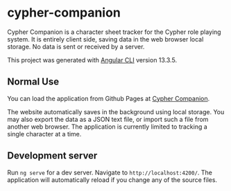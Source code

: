 # cypher-companion

Cypher Companion is a character sheet tracker for the Cypher role playing
system. It is entirely client side, saving data in the web browser local
storage. No data is sent or received by a server.

This project was generated with [Angular CLI](https://github.com/angular/angular-cli) version 13.3.5.

## Normal Use

You can load the application from Github Pages at [Cypher Companion](https://jacob-keller.github.io/cypher-compantion).

The website automatically saves in the background using local storage. You
may also export the data as a JSON text file, or import such a file from
another web browser. The application is currently limited to tracking a
single character at a time.

## Development server

Run `ng serve` for a dev server. Navigate to `http://localhost:4200/`. The application will automatically reload if you change any of the source files.
